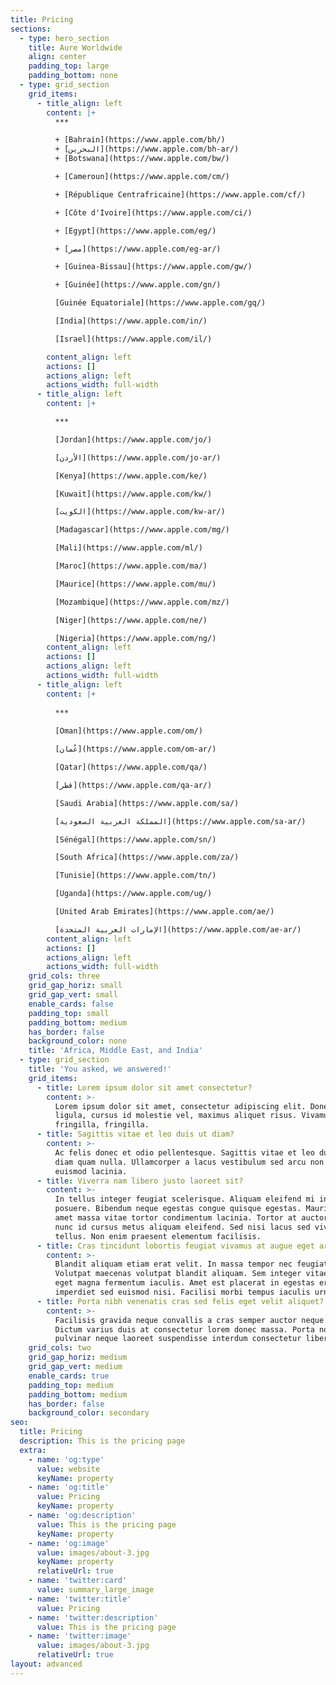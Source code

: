```yaml
---
title: Pricing
sections:
  - type: hero_section
    title: Aure Worldwide
    align: center
    padding_top: large
    padding_bottom: none
  - type: grid_section
    grid_items:
      - title_align: left
        content: |+
          ***

          + [Bahrain](https://www.apple.com/bh/)
          + [البحرين](https://www.apple.com/bh-ar/)
          + [Botswana](https://www.apple.com/bw/)

          + [Cameroun](https://www.apple.com/cm/)

          + [République Centrafricaine](https://www.apple.com/cf/)

          + [Côte d'Ivoire](https://www.apple.com/ci/)

          + [Egypt](https://www.apple.com/eg/)

          + [مصر](https://www.apple.com/eg-ar/)

          + [Guinea-Bissau](https://www.apple.com/gw/)

          + [Guinée](https://www.apple.com/gn/)

          [Guinée Equatoriale](https://www.apple.com/gq/)

          [India](https://www.apple.com/in/)

          [Israel](https://www.apple.com/il/)

        content_align: left
        actions: []
        actions_align: left
        actions_width: full-width
      - title_align: left
        content: |+

          ***

          [Jordan](https://www.apple.com/jo/)

          [الأردن](https://www.apple.com/jo-ar/)

          [Kenya](https://www.apple.com/ke/)

          [Kuwait](https://www.apple.com/kw/)

          [الكويت](https://www.apple.com/kw-ar/)

          [Madagascar](https://www.apple.com/mg/)

          [Mali](https://www.apple.com/ml/)

          [Maroc](https://www.apple.com/ma/)

          [Maurice](https://www.apple.com/mu/)

          [Mozambique](https://www.apple.com/mz/)

          [Niger](https://www.apple.com/ne/)

          [Nigeria](https://www.apple.com/ng/)
        content_align: left
        actions: []
        actions_align: left
        actions_width: full-width
      - title_align: left
        content: |+
    
          ***
          
          [Oman](https://www.apple.com/om/)

          [عُمان](https://www.apple.com/om-ar/)

          [Qatar](https://www.apple.com/qa/)

          [قطر](https://www.apple.com/qa-ar/)

          [Saudi Arabia](https://www.apple.com/sa/)

          [المملكة العربية السعودية](https://www.apple.com/sa-ar/)

          [Sénégal](https://www.apple.com/sn/)

          [South Africa](https://www.apple.com/za/)

          [Tunisie](https://www.apple.com/tn/)

          [Uganda](https://www.apple.com/ug/)

          [United Arab Emirates](https://www.apple.com/ae/)

          [الإمارات العربية المتحدة](https://www.apple.com/ae-ar/)
        content_align: left
        actions: []
        actions_align: left
        actions_width: full-width
    grid_cols: three
    grid_gap_horiz: small
    grid_gap_vert: small
    enable_cards: false
    padding_top: small
    padding_bottom: medium
    has_border: false
    background_color: none
    title: 'Africa, Middle East, and India'
  - type: grid_section
    title: 'You asked, we answered!'
    grid_items:
      - title: Lorem ipsum dolor sit amet consectetur?
        content: >-
          Lorem ipsum dolor sit amet, consectetur adipiscing elit. Donec nisl
          ligula, cursus id molestie vel, maximus aliquet risus. Vivamus in nibh
          fringilla, fringilla.
      - title: Sagittis vitae et leo duis ut diam?
        content: >-
          Ac felis donec et odio pellentesque. Sagittis vitae et leo duis ut
          diam quam nulla. Ullamcorper a lacus vestibulum sed arcu non odio
          euismod lacinia.
      - title: Viverra nam libero justo laoreet sit?
        content: >-
          In tellus integer feugiat scelerisque. Aliquam eleifend mi in nulla
          posuere. Bibendum neque egestas congue quisque egestas. Mauris sit
          amet massa vitae tortor condimentum lacinia. Tortor at auctor urna
          nunc id cursus metus aliquam eleifend. Sed nisi lacus sed viverra
          tellus. Non enim praesent elementum facilisis.
      - title: Cras tincidunt lobortis feugiat vivamus at augue eget arcu?
        content: >-
          Blandit aliquam etiam erat velit. In massa tempor nec feugiat.
          Volutpat maecenas volutpat blandit aliquam. Sem integer vitae justo
          eget magna fermentum iaculis. Amet est placerat in egestas erat
          imperdiet sed euismod nisi. Facilisi morbi tempus iaculis urna.
      - title: Porta nibh venenatis cras sed felis eget velit aliquet?
        content: >-
          Facilisis gravida neque convallis a cras semper auctor neque vitae.
          Dictum varius duis at consectetur lorem donec massa. Porta non
          pulvinar neque laoreet suspendisse interdum consectetur libero.
    grid_cols: two
    grid_gap_horiz: medium
    grid_gap_vert: medium
    enable_cards: true
    padding_top: medium
    padding_bottom: medium
    has_border: false
    background_color: secondary
seo:
  title: Pricing
  description: This is the pricing page
  extra:
    - name: 'og:type'
      value: website
      keyName: property
    - name: 'og:title'
      value: Pricing
      keyName: property
    - name: 'og:description'
      value: This is the pricing page
      keyName: property
    - name: 'og:image'
      value: images/about-3.jpg
      keyName: property
      relativeUrl: true
    - name: 'twitter:card'
      value: summary_large_image
    - name: 'twitter:title'
      value: Pricing
    - name: 'twitter:description'
      value: This is the pricing page
    - name: 'twitter:image'
      value: images/about-3.jpg
      relativeUrl: true
layout: advanced
---
```

